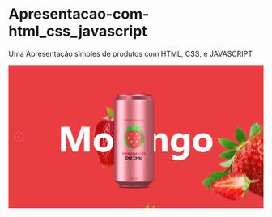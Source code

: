 # Apresentacao-com-html_css_javascript

Uma Apresentação simples de produtos com HTML, CSS, e JAVASCRIPT

![img-background](Captura%20de%20Tela%20(92).png)


